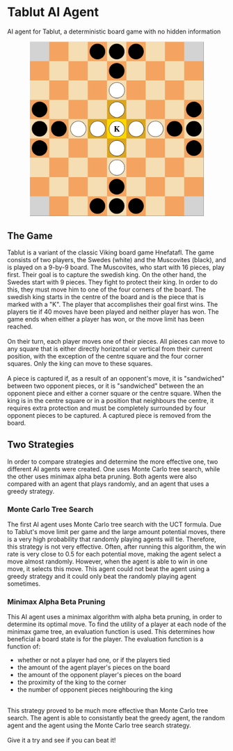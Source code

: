 # Tablut AI Agent

AI agent for Tablut, a deterministic board game with no hidden information 

<p align="center">
<img src="https://github.com/arcaulfield/Tablut-AI-Agent/blob/master/StartingBoard.png" width="400"/>
</p>

## The Game
Tablut is a variant of the classic Viking board game Hnefatafl. The game consists of two players, the Swedes (white) and the Muscovites (black), and is played on a 9-by-9 board. The Muscovites, who start with 16 pieces, play first. Their goal is to capture the swedish king. On the other hand, the Swedes start with 9 pieces. They fight to protect their king. In order to do this, they must move him to one of the four corners of the board. The swedish king starts in the centre of the board and is the piece that is marked with a "K". The player that accomplishes their goal first wins. The players tie if 40 moves have been played and neither player has won. The game ends when either a player has won, or the move limit has been reached. <br />
<br />
On their turn, each player moves one of their pieces. All pieces can move to any square that is either directly horizontal or vertical from their current position, with the exception of the centre square and the four corner squares. Only the king can move to these squares. <br />
<br />
A piece is captured if, as a result of an opponent's move, it is "sandwiched" between two opponent pieces, or it is "sandwiched" between the an opponent piece and either a corner square or the centre square. When the king is in the centre square or in a position that neighbours the centre, it requires extra protection and must be completely surrounded by four opponent pieces to be captured. A captured piece is removed from the board. 
## Two Strategies
In order to compare strategies and determine the more effective one, two different AI agents were created. One uses Monte Carlo tree search, while the other uses minimax alpha beta pruning. Both agents were also compared with an agent that plays randomly, and an agent that uses a greedy strategy. 

### Monte Carlo Tree Search
The first AI agent uses Monte Carlo tree search with the UCT formula. Due to Tablut's move limit per game and the large amount potential moves, there is a very high probability that randomly playing agents will tie. Therefore, this strategy is not very effective. Often, after running this algorithm, the win rate is very close to 0.5 for each potential move, making the agent select a move almost randomly. However, when the agent is able to win in one move, it selects this move. This agent could not beat the agent using a greedy strategy and it could only beat the randomly playing agent sometimes. 

### Minimax Alpha Beta Pruning
This AI agent uses a minimax algorithm with alpha beta pruning, in order to determine its optimal move. To find the utility of a player at each node of the minimax game tree, an evaluation function is used. This determines how beneficial a board state is for the player. The evaluation function is a function of:
* whether or not a player had one, or if the players tied
* the amount of the agent player's pieces on the board 
* the amount of the opponent player's pieces on the board 
* the proximity of the king to the corner
* the number of opponent pieces neighbouring the king
<br />
This strategy proved to be much more effective than Monte Carlo tree search. The agent is able to consistantly beat the greedy agent, the random agent and the agent using the Monte Carlo tree search strategy. 
<br />
<br />
Give it a try and see if you can beat it! 


